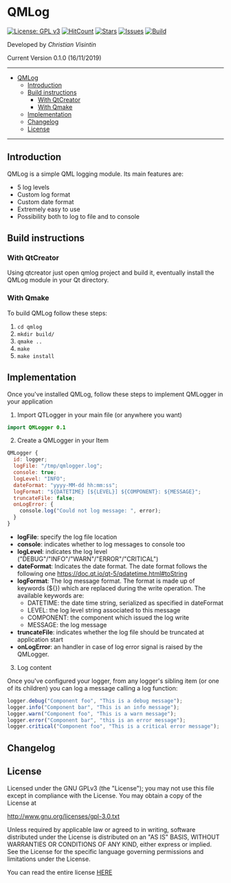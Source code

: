 # QMLog

[![License: GPL v3](https://img.shields.io/badge/License-GPLv3-blue.svg)](https://www.gnu.org/licenses/gpl-3.0) [![HitCount](http://hits.dwyl.io/ChristianVisintin/QMLog.svg)](http://hits.dwyl.io/ChristianVisintin/QMLog) [![Stars](https://img.shields.io/github/stars/ChristianVisintin/QMLog.svg)](https://github.com/ChristianVisintin/QMLog) [![Issues](https://img.shields.io/github/issues/ChristianVisintin/QMLog.svg)](https://github.com/ChristianVisintin/QMLog/issues) [![Build](https://api.travis-ci.org/ChristianVisintin/QMLog.svg?branch=master)](https://travis-ci.org/ChristianVisintin/QMLog)

Developed by *Christian Visintin*

Current Version 0.1.0 (16/11/2019)

---

- [QMLog](#qmlog)
  - [Introduction](#introduction)
  - [Build instructions](#build-instructions)
    - [With QtCreator](#with-qtcreator)
    - [With Qmake](#with-qmake)
  - [Implementation](#implementation)
  - [Changelog](#changelog)
  - [License](#license)

---

## Introduction

QMLog is a simple QML logging module. Its main features are:

- 5 log levels
- Custom log format
- Custom date format
- Extremely easy to use
- Possibility both to log to file and to console

## Build instructions

### With QtCreator

Using qtcreator just open qmlog project and build it, eventually install the QMLog module in your Qt directory.

### With Qmake

To build QMLog follow these steps:

1. ```cd qmlog```
2. ```mkdir build/```
3. ```qmake ..```
4. ```make```
5. ```make install```

## Implementation

Once you've installed QMLog, follow these steps to implement QMLogger in your application

1. Import QTLogger in your main file (or anywhere you want)

```qml
import QMLogger 0.1
```

2. Create a QMLogger in your Item

```qml
QMLogger {
  id: logger;
  logFile: "/tmp/qmlogger.log";
  console: true;
  logLevel: "INFO";
  dateFormat: "yyyy-MM-dd hh:mm:ss";
  logFormat: "${DATETIME} [${LEVEL}] ${COMPONENT}: ${MESSAGE}";
  truncateFile: false;
  onLogError: {
    console.log("Could not log message: ", error);
  }
}
```

- **logFile**: specify the log file location
- **console**: indicates whether to log messages to console too
- **logLevel**: indicates the log level ("DEBUG"/"INFO"/"WARN"/"ERROR"/"CRITICAL")
- **dateFormat**: Indicates the date format. The date format follows the following one <https://doc.qt.io/qt-5/qdatetime.html#toString>
- **logFormat**: The log message format. The format is made up of keywords (${}) which are replaced during the write operation. The available keywords are:
  - DATETIME: the date time string, serialized as specified in dateFormat
  - LEVEL: the log level string associated to this message
  - COMPONENT: the component which issued the log write
  - MESSAGE: the log message
- **truncateFile**: indicates whether the log file should be truncated at application start
- **onLogError**: an handler in case of log error signal is raised by the QMLogger.

3. Log content

Once you've configured your logger, from any logger's sibling item (or one of its children) you can log a message calling a log function:

```qml
logger.debug("Component foo", "This is a debug message");
logger.info("Component bar", "This is an info message");
logger.warn("Component foo", "This is a warn message");
logger.error("Component bar", "this is an error message");
logger.critical("Component foo", "This is a critical error message");
```

## Changelog

## License

Licensed under the GNU GPLv3 (the "License"); you may not use this file except in compliance with the License. You may obtain a copy of the License at

<http://www.gnu.org/licenses/gpl-3.0.txt>

Unless required by applicable law or agreed to in writing, software distributed under the License is distributed on an "AS IS" BASIS, WITHOUT WARRANTIES OR CONDITIONS OF ANY KIND, either express or implied. See the License for the specific language governing permissions and limitations under the License.

You can read the entire license [HERE](./LICENSE)
